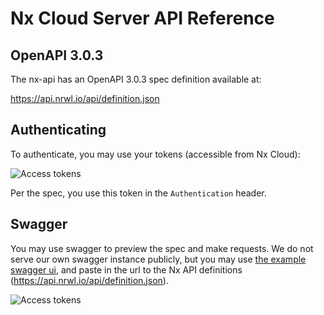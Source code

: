 # Nx Cloud Server API Reference

## OpenAPI 3.0.3

The nx-api has an OpenAPI 3.0.3 spec definition available at:

https://api.nrwl.io/api/definition.json

## Authenticating

To authenticate, you may use your tokens (accessible from Nx Cloud):

![Access tokens](/nx-cloud/reference/access-tokens.png)

Per the spec, you use this token in the `Authentication` header.

## Swagger

You may use swagger to preview the spec and make requests. We do not serve our own swagger instance publicly, but you may use [the example swagger ui](https://petstore.swagger.io/), and paste in the url to the Nx API definitions (https://api.nrwl.io/api/definition.json).

![Access tokens](/nx-cloud/reference/swagger-preview.png)
